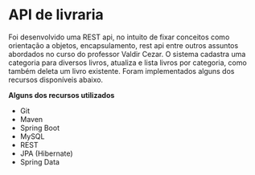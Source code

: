 **API de livraria**
========================================================================
Foi desenvolvido uma REST api, no intuito de fixar conceitos como orientação a objetos, encapsulamento, rest api entre outros assuntos abordados no curso do professor Valdir Cezar. O sistema 
cadastra uma categoria para diversos livros, atualiza e lista livros por categoria, como também deleta um livro existente. Foram implementados alguns dos recursos disponíveis
abaixo.

**Alguns dos recursos utilizados**

- Git 
- Maven 
- Spring Boot 
- MySQL
- REST 
- JPA (Hibernate) 
- Spring Data 
